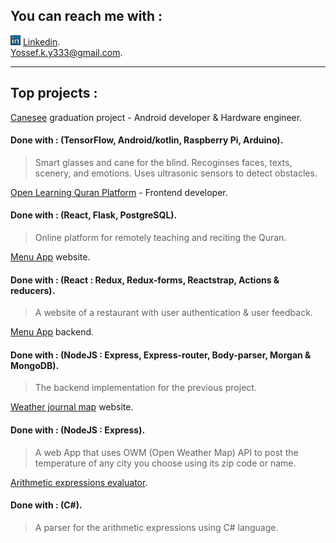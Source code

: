 ## **You can reach me with :**  
![](linkedin.png) [Linkedin](https://www.linkedin.com/in/youssef-khaled-906055187/).  
<Yossef.k.y333@gmail.com>.
***
## **Top projects :**  
[Canesee](https://github.com/canesee-project) graduation project - Android developer & Hardware engineer.
#### Done with : (TensorFlow, Android/kotlin, Raspberry Pi, Arduino).
> Smart glasses and cane for the blind.
> Recoginses faces, texts, scenery, and emotions.
> Uses ultrasonic sensors to detect obstacles.  

[Open Learning Quran Platform](https://github.com/Open-Quran-Learning) - Frontend developer.
#### Done with : (React, Flask, PostgreSQL).
> Online platform for remotely teaching and reciting the Quran.  

[Menu App](https://github.com/yossef-khaled/Menu-App) website.
#### Done with : (React : Redux, Redux-forms, Reactstrap, Actions & reducers).
> A website of a restaurant with user authentication & user feedback.  

[Menu App](https://github.com/yossef-khaled/Menu-app-backend) backend.
#### Done with : (NodeJS : Express, Express-router, Body-parser, Morgan & MongoDB).
> The backend implementation for the previous project.  

[Weather journal map](https://github.com/yossef-khaled/Weather-Journal-web) website.
#### Done with : (NodeJS : Express).
> A web App that uses OWM (Open Weather Map) API to post the temperature of any city you choose using its zip code or name.  

[Arithmetic expressions evaluator](https://github.com/yossef-khaled/Arithmetic-expressions-evaluator).
#### Done with : (C#).
> A parser for the arithmetic expressions using C# language.  

